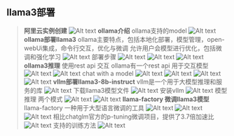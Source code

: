 ## **llama3部署**
> **阿里云实例创建**
> ![Alt text](image.png)
> **ollama介绍**
> ollama支持的model
> ![Alt text](image-1.png)
> **ollama部署llama3**
> ollama主要特点，包括本地化部署，模型管理，open-webUi集成，命令行交互，优化与微调
> 允许用户会模型进行优化，包括微调和强化学习
> ![Alt text](image-2.png)
> 部署步骤
> ![Alt text](image-3.png)
> ![Alt text](image-4.png)
> ![Alt text](image-5.png)
> **ollama3推理**
> 使用rest api 交互
> ollama有一个rest api 用于交互模型
> ![Alt text](image-6.png)
> ![Alt text](image-7.png)
> chat with a model
> ![Alt text](image-8.png)
> ![Alt text](image-9.png)
> ![Alt text](image-10.png)
> ![Alt text](image-11.png)
> **vllm部署llama3-8b-instruct**
> vllm是一个用于大模型推理和服务的库
> ![Alt text](image-12.png)
> 下载llama3模型文件
> ![Alt text](image-13.png)
> 安装vllm
> ![Alt text](image-14.png)
> 模型推理 两个模式
> ![Alt text](image-15.png)
> ![Alt text](image-16.png)
> **llama-factory 微调llama3模型**
> llama-factory 一种用于大型语言微调的工具
> ![Alt text](image-17.png)
> ![Alt text](image-18.png)
> ![Alt text](image-19.png)
> 相比chatglm官方的p-tuning微调项目，提供了3.7倍加速比
> ![Alt text](image-20.png)
> 支持的训练方法
> ![Alt text](image-21.png)